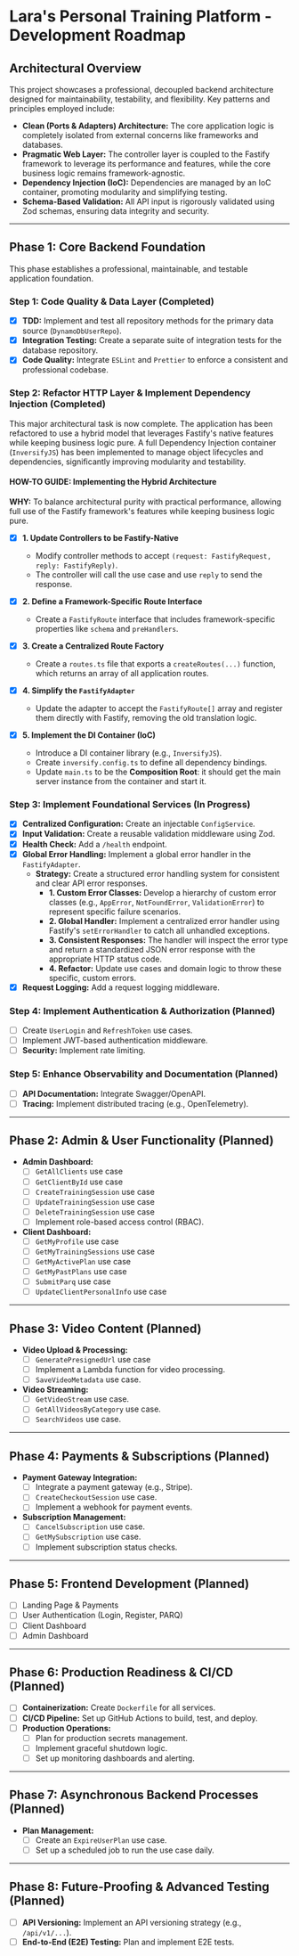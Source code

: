 # Lara's Personal Training Platform - Development Roadmap

## Architectural Overview

This project showcases a professional, decoupled backend architecture designed for maintainability, testability, and flexibility. Key patterns and principles employed include:

- **Clean (Ports & Adapters) Architecture:** The core application logic is completely isolated from external concerns like frameworks and databases.
- **Pragmatic Web Layer:** The controller layer is coupled to the Fastify framework to leverage its performance and features, while the core business logic remains framework-agnostic.
- **Dependency Injection (IoC):** Dependencies are managed by an IoC container, promoting modularity and simplifying testing.
- **Schema-Based Validation:** All API input is rigorously validated using Zod schemas, ensuring data integrity and security.

---

## Phase 1: Core Backend Foundation

This phase establishes a professional, maintainable, and testable application foundation.

### Step 1: Code Quality & Data Layer (Completed)

- [x] **TDD:** Implement and test all repository methods for the primary data source (`DynamoDbUserRepo`).
- [x] **Integration Testing:** Create a separate suite of integration tests for the database repository.
- [x] **Code Quality:** Integrate `ESLint` and `Prettier` to enforce a consistent and professional codebase.

### Step 2: Refactor HTTP Layer & Implement Dependency Injection (Completed)

This major architectural task is now complete. The application has been refactored to use a hybrid model that leverages Fastify's native features while keeping business logic pure. A full Dependency Injection container (`InversifyJS`) has been implemented to manage object lifecycles and dependencies, significantly improving modularity and testability.

#### HOW-TO GUIDE: Implementing the Hybrid Architecture

**WHY:** To balance architectural purity with practical performance, allowing full use of the Fastify framework's features while keeping business logic pure.

- [x] **1. Update Controllers to be Fastify-Native**
  - Modify controller methods to accept `(request: FastifyRequest, reply: FastifyReply)`.
  - The controller will call the use case and use `reply` to send the response.

- [x] **2. Define a Framework-Specific Route Interface**
  - Create a `FastifyRoute` interface that includes framework-specific properties like `schema` and `preHandlers`.

- [x] **3. Create a Centralized Route Factory**
  - Create a `routes.ts` file that exports a `createRoutes(...)` function, which returns an array of all application routes.

- [x] **4. Simplify the `FastifyAdapter`**
  - Update the adapter to accept the `FastifyRoute[]` array and register them directly with Fastify, removing the old translation logic.

- [x] **5. Implement the DI Container (IoC)**
  - Introduce a DI container library (e.g., `InversifyJS`).
  - Create `inversify.config.ts` to define all dependency bindings.
  - Update `main.ts` to be the **Composition Root**: it should get the main server instance from the container and start it.

### Step 3: Implement Foundational Services (In Progress)

- [x] **Centralized Configuration:** Create an injectable `ConfigService`.
- [x] **Input Validation:** Create a reusable validation middleware using Zod.
- [x] **Health Check:** Add a `/health` endpoint.
- [x] **Global Error Handling:** Implement a global error handler in the `FastifyAdapter`.
  - **Strategy:** Create a structured error handling system for consistent and clear API error responses.
    - **1. Custom Error Classes:** Develop a hierarchy of custom error classes (e.g., `AppError`, `NotFoundError`, `ValidationError`) to represent specific failure scenarios.
    - **2. Global Handler:** Implement a centralized error handler using Fastify's `setErrorHandler` to catch all unhandled exceptions.
    - **3. Consistent Responses:** The handler will inspect the error type and return a standardized JSON error response with the appropriate HTTP status code.
    - **4. Refactor:** Update use cases and domain logic to throw these specific, custom errors.
- [x] **Request Logging:** Add a request logging middleware.

### Step 4: Implement Authentication & Authorization (Planned)

- [ ] Create `UserLogin` and `RefreshToken` use cases.
- [ ] Implement JWT-based authentication middleware.
- [ ] **Security:** Implement rate limiting.

### Step 5: Enhance Observability and Documentation (Planned)

- [ ] **API Documentation:** Integrate Swagger/OpenAPI.
- [ ] **Tracing:** Implement distributed tracing (e.g., OpenTelemetry).

---

## Phase 2: Admin & User Functionality (Planned)

- **Admin Dashboard:**
  - [ ] `GetAllClients` use case
  - [ ] `GetClientById` use case
  - [ ] `CreateTrainingSession` use case
  - [ ] `UpdateTrainingSession` use case
  - [ ] `DeleteTrainingSession` use case
  - [ ] Implement role-based access control (RBAC).
- **Client Dashboard:**
  - [ ] `GetMyProfile` use case
  - [ ] `GetMyTrainingSessions` use case
  - [ ] `GetMyActivePlan` use case
  - [ ] `GetMyPastPlans` use case
  - [ ] `SubmitParq` use case
  - [ ] `UpdateClientPersonalInfo` use case

---

## Phase 3: Video Content (Planned)

- **Video Upload & Processing:**
  - [ ] `GeneratePresignedUrl` use case
  - [ ] Implement a Lambda function for video processing.
  - [ ] `SaveVideoMetadata` use case.
- **Video Streaming:**
  - [ ] `GetVideoStream` use case.
  - [ ] `GetAllVideosByCategory` use case.
  - [ ] `SearchVideos` use case.

---

## Phase 4: Payments & Subscriptions (Planned)

- **Payment Gateway Integration:**
  - [ ] Integrate a payment gateway (e.g., Stripe).
  - [ ] `CreateCheckoutSession` use case.
  - [ ] Implement a webhook for payment events.
- **Subscription Management:**
  - [ ] `CancelSubscription` use case.
  - [ ] `GetMySubscription` use case.
  - [ ] Implement subscription status checks.

---

## Phase 5: Frontend Development (Planned)

- [ ] Landing Page & Payments
- [ ] User Authentication (Login, Register, PARQ)
- [ ] Client Dashboard
- [ ] Admin Dashboard

---

## Phase 6: Production Readiness & CI/CD (Planned)

- [ ] **Containerization:** Create `Dockerfile` for all services.
- [ ] **CI/CD Pipeline:** Set up GitHub Actions to build, test, and deploy.
- [ ] **Production Operations:**
  - [ ] Plan for production secrets management.
  - [ ] Implement graceful shutdown logic.
  - [ ] Set up monitoring dashboards and alerting.

---

## Phase 7: Asynchronous Backend Processes (Planned)

- **Plan Management:**
  - [ ] Create an `ExpireUserPlan` use case.
  - [ ] Set up a scheduled job to run the use case daily.

---

## Phase 8: Future-Proofing & Advanced Testing (Planned)

- [ ] **API Versioning:** Implement an API versioning strategy (e.g., `/api/v1/...`).
- [ ] **End-to-End (E2E) Testing:** Plan and implement E2E tests.
